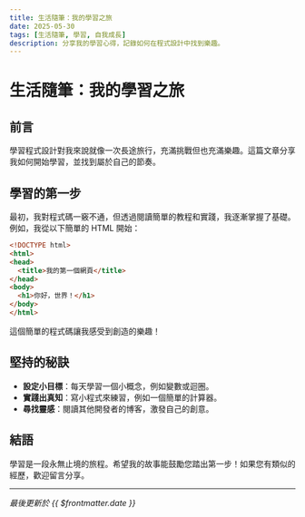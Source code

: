 ```yaml
---
title: 生活隨筆：我的學習之旅
date: 2025-05-30
tags: [生活隨筆, 學習, 自我成長]
description: 分享我的學習心得，記錄如何在程式設計中找到樂趣。
---
```


# 生活隨筆：我的學習之旅

## 前言

學習程式設計對我來說就像一次長途旅行，充滿挑戰但也充滿樂趣。這篇文章分享我如何開始學習，並找到屬於自己的節奏。

## 學習的第一步

最初，我對程式碼一竅不通，但透過閱讀簡單的教程和實踐，我逐漸掌握了基礎。例如，我從以下簡單的 HTML 開始：

```html
<!DOCTYPE html>
<html>
<head>
  <title>我的第一個網頁</title>
</head>
<body>
  <h1>你好，世界！</h1>
</body>
</html>
```

這個簡單的程式碼讓我感受到創造的樂趣！

## 堅持的秘訣

- **設定小目標**：每天學習一個小概念，例如變數或迴圈。
- **實踐出真知**：寫小程式來練習，例如一個簡單的計算器。
- **尋找靈感**：閱讀其他開發者的博客，激發自己的創意。

## 結語

學習是一段永無止境的旅程。希望我的故事能鼓勵您踏出第一步！如果您有類似的經歷，歡迎留言分享。

---
*最後更新於 {{ $frontmatter.date }}*